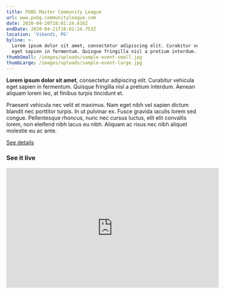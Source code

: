 ```yaml
---
title: PUBG Master Community League
url: www.pubg.communityleague.com
date: 2020-04-20T18:01:24.616Z
endDate: 2020-04-21T18:01:24.753Z
location: 'Vikendi, PG'
byline: >-
  Lorem ipsum dolor sit amet, consectetur adipiscing elit. Curabitur vehicula
  eget sapien in fermentum. Quisque fringilla nisl a pretium interdum.
thumbSmall: /images/uploads/sample-event-small.jpg
thumbLarge: /images/uploads/sample-event-large.jpg
---
```

<strong>Lorem ipsum dolor sit amet</strong>, consectetur adipiscing elit. Curabitur vehicula eget sapien in fermentum. Quisque fringilla nisl a pretium interdum. Aenean aliquam lorem leo, at finibus turpis tincidunt et.

Praesent vehicula nec velit et maximus. Nam eget nibh vel sapien dictum blandit nec porttitor turpis. In ut pulvinar ex. Fusce gravida iaculis lorem sed congue. Pellentesque rhoncus, nunc nec cursus luctus, elit elit convallis lorem, non eleifend nibh lacus eu nibh. Aliquam ac risus nec nibh aliquet molestie eu ac ante.

<a href="#">See details</a>

<h3>See it live</h3>

<iframe width="560" height="315" src="https://www.youtube.com/embed/fuBajsiGVXE" frameborder="0" allow="accelerometer; autoplay; encrypted-media; gyroscope; picture-in-picture" allowfullscreen></iframe>﻿
